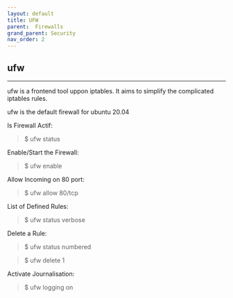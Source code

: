 ```yaml
---
layout: default
title: UFW
parent:  Firewalls
grand_parent: Security
nav_order: 2
---
```



## ufw
----------------------------------
ufw is a frontend tool uppon iptables. It aims to simplify the  complicated  iptables rules. 

ufw is the default firewall for ubuntu 20.04

Is Firewall Actif:
> $ ufw status

Enable/Start the Firewall:
> $ ufw enable

Allow Incoming on 80 port: 
> $ ufw allow 80/tcp

List of Defined Rules:
> $ ufw status verbose

Delete a Rule:
> $ ufw status numbered

> $ ufw delete 1

Activate Journalisation:
> $ ufw logging on

